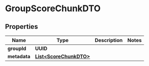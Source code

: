 

# GroupScoreChunkDTO


## Properties

| Name | Type | Description | Notes |
|------------ | ------------- | ------------- | -------------|
|**groupId** | **UUID** |  |  |
|**metadata** | [**List&lt;ScoreChunkDTO&gt;**](ScoreChunkDTO.md) |  |  |



